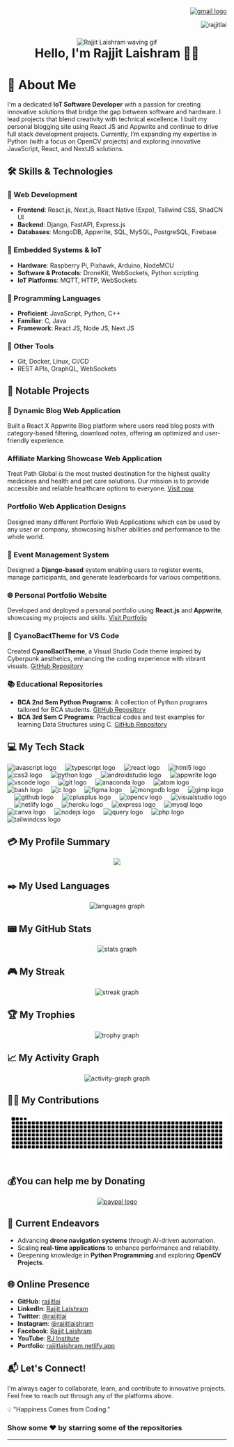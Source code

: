 ###

<div align="right">
  <a href="mailto:rajjitlai@mail.com" target="_blank">
    <img src="https://img.shields.io/static/v1?message=rajjitlai@mail.com&logo=gmail&label=&color=050f2c&logoColor=00aeff&labelColor=fff050f2c&style=for-the-badge" height="30" alt="gmail logo"  />
  </a>
</div>

<p align="right"> <img src="https://komarev.com/ghpvc/?username=rajjitlai&label=Views&color=blue&style=plastic&style=icon" alt="rajjitlai" /> </p>

###

<div align="center">
  <img width="180" src="https://media.tenor.com/hJIQKdiU47sAAAAM/rabbit-cute.gif" alt="Rajjit Laishram waving gif">
  <h1 style="margin: 0;">Hello, I'm Rajjit Laishram 👋🏻</h1>
</div>

# 💫 About Me

I'm a dedicated **IoT Software Developer** with a passion for creating innovative solutions that bridge the gap between software and hardware. I lead projects that blend creativity with technical excellence. I built my personal blogging site using React JS and Appwrite and continue to drive full stack development projects. Currently, I’m expanding my expertise in Python (with a focus on OpenCV projects) and exploring innovative JavaScript, React, and NextJS solutions.

## 🛠️ Skills & Technologies

### 🔹 Web Development

- **Frontend**: React.js, Next.js, React Native (Expo), Tailwind CSS, ShadCN UI
- **Backend**: Django, FastAPI, Express.js
- **Databases**: MongoDB, Appwrite, SQL, MySQL, PostgreSQL, Firebase

### 🔹 Embedded Systems & IoT

- **Hardware**: Raspberry Pi, Pixhawk, Arduino, NodeMCU
- **Software & Protocols**: DroneKit, WebSockets, Python scripting
- **IoT Platforms**: MQTT, HTTP, WebSockets

### 🔹 Programming Languages

- **Proficient**: JavaScript, Python, C++
- **Familiar**: C, Java
- **Framework**: React JS, Node JS, Next JS

### 🔹 Other Tools

- Git, Docker, Linux, CI/CD
- REST APIs, GraphQL, WebSockets

## 📌 Notable Projects

### 📝 Dynamic Blog Web Application

Built a React X Appwrite Blog platform where users read blog posts with category-based filtering, download notes, offering an optimized and user-friendly experience.

### Affiliate Marking Showcase Web Application

Treat Path Global is the most trusted destination for the highest quality medicines and health and pet care solutions. Our mission is to provide accessible and reliable healthcare options to everyone. [Visit now](https://treatpathglobal.com/)

### Portfolio Web Application Designs

Designed many different Portfolio Web Applications which can be used by any user or company, showcasing his/her abilities and performance to the whole world.

### 🔧 Event Management System

Designed a **Django-based** system enabling users to register events, manage participants, and generate leaderboards for various competitions.

### 🌐 Personal Portfolio Website

Developed and deployed a personal portfolio using **React.js** and **Appwrite**, showcasing my projects and skills. [Visit Portfolio](https://rajjitlaishram.netlify.app/)

### 🎨 CyanoBactTheme for VS Code

Created **CyanoBactTheme**, a Visual Studio Code theme inspired by Cyberpunk aesthetics, enhancing the coding experience with vibrant visuals. [GitHub Repository](https://github.com/rajjitlai/CyanoBactTheme)

### 📚 Educational Repositories

- **BCA 2nd Sem Python Programs**: A collection of Python programs tailored for BCA students. [GitHub Repository](https://github.com/rajjitlai/bca-2nd-sem-Python)
- **BCA 3rd Sem C Programs**: Practical codes and test examples for learning Data Structures using C. [GitHub Repository](https://github.com/rajjitlai/BCA-3rd-SEM-C-Programs)

## 💻 My Tech Stack

<div align="left">
  <img src="https://cdn.simpleicons.org/javascript/F7DF1E" height="30" alt="javascript logo"  />
  <img width="12" />
  <img src="https://cdn.jsdelivr.net/gh/devicons/devicon/icons/typescript/typescript-original.svg" height="30" alt="typescript logo"  />
  <img width="12" />
  <img src="https://cdn.jsdelivr.net/gh/devicons/devicon/icons/react/react-original.svg" height="30" alt="react logo"  />
  <img width="12" />
  <img src="https://cdn.jsdelivr.net/gh/devicons/devicon/icons/html5/html5-original.svg" height="30" alt="html5 logo"  />
  <img width="12" />
  <img src="https://cdn.jsdelivr.net/gh/devicons/devicon/icons/css3/css3-original.svg" height="30" alt="css3 logo"  />
  <img width="12" />
  <img src="https://skillicons.dev/icons?i=py" height="30" alt="python logo"  />
  <img width="12" />
  <img src="https://cdn.jsdelivr.net/gh/devicons/devicon/icons/androidstudio/androidstudio-original.svg" height="30" alt="androidstudio logo"  />
  <img width="12" />
  <img src="https://cdn.jsdelivr.net/gh/devicons/devicon/icons/appwrite/appwrite-original.svg" height="30" alt="appwrite logo"  />
  <img width="12" />
  <img src="https://cdn.jsdelivr.net/gh/devicons/devicon/icons/vscode/vscode-original.svg" height="30" alt="vscode logo"  />
  <img width="12" />
  <img src="https://cdn.simpleicons.org/git/F05032" height="30" alt="git logo"  />
  <img width="12" />
  <img src="https://cdn.jsdelivr.net/gh/devicons/devicon/icons/anaconda/anaconda-original.svg" height="30" alt="anaconda logo"  />
  <img width="12" />
  <img src="https://skillicons.dev/icons?i=atom" height="30" alt="atom logo"  />
  <img width="12" />
  <img src="https://skillicons.dev/icons?i=bash" height="30" alt="bash logo"  />
  <img width="12" />
  <img src="https://cdn.jsdelivr.net/gh/devicons/devicon/icons/c/c-original.svg" height="30" alt="c logo"  />
  <img width="12" />
  <img src="https://cdn.jsdelivr.net/gh/devicons/devicon/icons/figma/figma-original.svg" height="30" alt="figma logo"  />
  <img width="12" />
  <img src="https://skillicons.dev/icons?i=mongodb" height="30" alt="mongodb logo"  />
  <img width="12" />
  <img src="https://cdn.jsdelivr.net/gh/devicons/devicon/icons/gimp/gimp-original.svg" height="30" alt="gimp logo"  />
  <img width="12" />
  <img src="https://skillicons.dev/icons?i=github" height="30" alt="github logo"  />
  <img width="12" />
  <img src="https://cdn.jsdelivr.net/gh/devicons/devicon/icons/cplusplus/cplusplus-original.svg" height="30" alt="cplusplus logo"  />
  <img width="12" />
  <img src="https://cdn.jsdelivr.net/gh/devicons/devicon/icons/opencv/opencv-original.svg" height="30" alt="opencv logo"  />
  <img width="12" />
  <img src="https://cdn.jsdelivr.net/gh/devicons/devicon/icons/visualstudio/visualstudio-plain.svg" height="30" alt="visualstudio logo"  />
  <img width="12" />
  <img src="https://cdn.simpleicons.org/netlify/00C7B7" height="30" alt="netlify logo"  />
  <img width="12" />
  <img src="https://cdn.simpleicons.org/heroku/430098" height="30" alt="heroku logo"  />
  <img width="12" />
  <img src="https://skillicons.dev/icons?i=express" height="30" alt="express logo"  />
  <img width="12" />
  <img src="https://cdn.jsdelivr.net/gh/devicons/devicon/icons/mysql/mysql-original.svg" height="30" alt="mysql logo"  />
  <img width="12" />
  <img src="https://cdn.jsdelivr.net/gh/devicons/devicon/icons/canva/canva-original.svg" height="30" alt="canva logo"  />
  <img width="12" />
  <img src="https://cdn.jsdelivr.net/gh/devicons/devicon/icons/nodejs/nodejs-original.svg" height="30" alt="nodejs logo"  />
  <img width="12" />
  <img src="https://cdn.simpleicons.org/jquery/0769AD" height="30" alt="jquery logo"  />
  <img width="12" />
  <img src="https://skillicons.dev/icons?i=php" height="30" alt="php logo"  />
  <img src="https://skillicons.dev/icons?i=tailwind" height="40" alt="tailwindcss logo"  />
</div>

## 💳 My Profile Summary

<div align="center">
  <img src="https://github-profile-summary-cards.vercel.app/api/cards/profile-details?username=rajjitlai&theme=algolia" />
</div>

## ✒️ My Used Languages

<div align="center">
  <img src="https://github-readme-stats.vercel.app/api/top-langs?username=rajjitlai&locale=en&hide_title=false&layout=compact&card_width=720&langs_count=30&theme=algolia&hide_border=false&order=2&custom_title=My%20Used%20Languages" alt="languages graph"  />
</div>

## 📟 My GitHub Stats

<div align="center">
  <img src="https://github-readme-stats.vercel.app/api?username=rajjitlai&hide_title=false&hide_rank=false&show_icons=true&include_all_commits=true&count_private=true&disable_animations=false&theme=algolia&locale=en&hide_border=false&order=1&custom_title=My%20Stats" alt="stats graph"  />
</div>

## 🎮 My Streak

<div align="center">
  <img src="https://streak-stats.demolab.com?user=rajjitlai&locale=en&mode=daily&theme=algolia&hide_border=false&border_radius=5&order=3" alt="streak graph"  />
</div>

## 🏆 My Trophies

<div align="center">
  <img src="https://github-profile-trophy.vercel.app?username=rajjitlai&theme=algolia&column=-1&row=1&margin-w=8&margin-h=8&no-bg=true&no-frame=false&order=4" alt="trophy graph"  />
</div>

## 📈 My Activity Graph

<div align="center">
  <img src="https://github-readme-activity-graph.vercel.app/graph?username=rajjitlai&radius=16&theme=arctic&area=true&order=5&custom_title=My%20Activity%20Graph" alt="activity-graph graph"  />
</div>

## 🙌🏻 My Contributions

<div align="center">
  <img src="https://raw.githubusercontent.com/rajjitlai/rajjitlai/output/snake.svg" alt="Snake animation" />
</div>

## 💰You can help me by Donating

<div align="center">
  <a href="https://www.paypal.com/paypalme/rajjitlaishram" target="_blank">
    <img src="https://img.shields.io/static/v1?message=PayPal&logo=paypal&label=&color=00457C&logoColor=white&labelColor=&style=for-the-badge" height="25" alt="paypal logo"  />
  </a>
</div>

## 🎯 Current Endeavors

- Advancing **drone navigation systems** through AI-driven automation.
- Scaling **real-time applications** to enhance performance and reliability.
- Deepening knowledge in **Python Programming** and exploring **OpenCV Projects**.

## 🌐 Online Presence

- **GitHub**: [rajjitlai](https://github.com/rajjitlai)
- **LinkedIn**: [Rajjit Laishram](https://linkedin.com/in/rajjit-laishram-a03a02255)
- **Twitter**: [@rajjitlai](https://twitter.com/rajjitlai)
- **Instagram**: [@rajjitlaishram](https://www.instagram.com/rajjitlaishram/)
- **Facebook**: [Rajjit Laishram](https://www.facebook.com/rajjitlaishram/)
- **YouTube**: [RJ Institute](https://www.youtube.com/@rjinstitute.rajjit)
- **Portfolio**: [rajjitlaishram.netlify.app](https://mypersonalportfolio-rl.netlify.app)

## 📬 Let's Connect!

I'm always eager to collaborate, learn, and contribute to innovative projects. Feel free to reach out through any of the platforms above.

💡 "Happiness Comes from Coding."

### Show some ❤️ by starring some of the repositories

---
